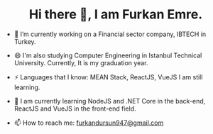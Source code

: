 <h1 align="center">Hi there 👋, I am Furkan Emre. </h1>

- 🔭 I’m currently working on a Financial sector company, IBTECH in Turkey.
 
- 😄 I'm also studying Computer Engineering in Istanbul Technical University. Currently, It is my graduation year.

- ⚡ Languages that I know: MEAN Stack, ReactJS, VueJS I am still learning.
 
- 🌱 I am currently learning NodeJS and .NET Core in the back-end, ReactJS and VueJS in the front-end field.
 
- 📫 How to reach me: furkandursun947@gmail.com

